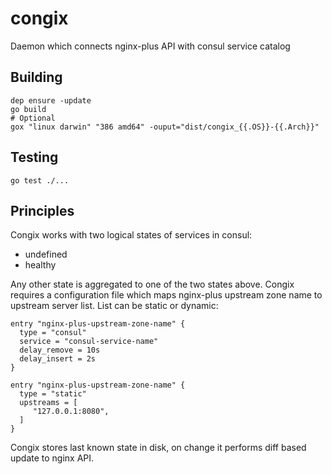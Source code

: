 # congix
Daemon which connects nginx-plus API with consul service catalog

## Building

    dep ensure -update
    go build
    # Optional
    gox "linux darwin" "386 amd64" -ouput="dist/congix_{{.OS}}-{{.Arch}}"

## Testing

    go test ./...

## Principles

Congix works with two logical states of services in consul:

- undefined
- healthy

Any other state is aggregated to one of the two states above.
Congix requires a configuration file which maps nginx-plus upstream zone name to upstream server list.
List can be static or dynamic:

    entry "nginx-plus-upstream-zone-name" {
      type = "consul"
      service = "consul-service-name"
      delay_remove = 10s
      delay_insert = 2s
    }

    entry "nginx-plus-upstream-zone-name" {
      type = "static"
      upstreams = [
         "127.0.0.1:8080",
      ]
    }

Congix stores last known state in disk, on change it performs diff based update to nginx API.
